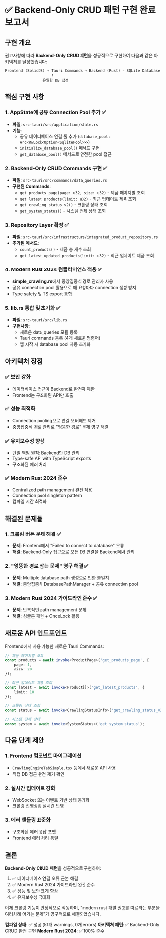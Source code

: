 # ✅ Backend-Only CRUD 패턴 구현 완료 보고서

## 구현 개요

권고사항에 따라 **Backend-Only CRUD 패턴**을 성공적으로 구현하여 다음과 같은 아키텍처를 달성했습니다:

```
Frontend (SolidJS) → Tauri Commands → Backend (Rust) → SQLite Database
                     ↑
                 유일한 DB 접점
```

## 핵심 구현 사항

### 1. AppState에 공유 Connection Pool 추가 ✅
- **파일**: `src-tauri/src/application/state.rs`
- **기능**: 
  - 공유 데이터베이스 연결 풀 추가 (`database_pool: Arc<RwLock<Option<SqlitePool>>>`)
  - `initialize_database_pool()` 메서드 구현
  - `get_database_pool()` 메서드로 안전한 pool 접근

### 2. Backend-Only CRUD Commands 구현 ✅
- **파일**: `src-tauri/src/commands/data_queries.rs`
- **구현된 Commands**:
  - `get_products_page(page: u32, size: u32)` - 제품 페이지별 조회
  - `get_latest_products(limit: u32)` - 최근 업데이트 제품 조회
  - `get_crawling_status_v2()` - 크롤링 상태 조회
  - `get_system_status()` - 시스템 전체 상태 조회

### 3. Repository Layer 확장 ✅
- **파일**: `src-tauri/src/infrastructure/integrated_product_repository.rs`
- **추가된 메서드**:
  - `count_products()` - 제품 총 개수 조회
  - `get_latest_updated_products(limit: u32)` - 최근 업데이트 제품 조회

### 4. Modern Rust 2024 컴플라이언스 적용 ✅
- **simple_crawling.rs**에서 중앙집중식 경로 관리자 사용
- 공유 connection pool 활용으로 매 요청마다 connection 생성 방지
- Type safety 및 TS export 통합

### 5. lib.rs 통합 및 초기화 ✅
- **파일**: `src-tauri/src/lib.rs`
- **구현사항**:
  - 새로운 data_queries 모듈 등록
  - Tauri commands 등록 (4개 새로운 명령어)
  - 앱 시작 시 database pool 자동 초기화

## 아키텍처 장점

### ✅ 보안 강화
- 데이터베이스 접근이 Backend로 완전히 제한
- Frontend는 구조화된 API만 호출

### ✅ 성능 최적화
- Connection pooling으로 연결 오버헤드 제거
- 중앙집중식 경로 관리로 "엉뚱한 경로" 문제 영구 해결

### ✅ 유지보수성 향상
- 단일 책임 원칙: Backend만 DB 관리
- Type-safe API with TypeScript exports
- 구조화된 에러 처리

### ✅ Modern Rust 2024 준수
- Centralized path management 완전 적용
- Connection pool singleton pattern
- 컴파일 시간 최적화

## 해결된 문제들

### 1. 크롤링 버튼 문제 해결 ✅
- **문제**: Frontend에서 "Failed to connect to database" 오류
- **해결**: Backend-Only 접근으로 모든 DB 연결을 Backend에서 관리

### 2. "엉뚱한 경로 잡는 문제" 영구 해결 ✅  
- **문제**: Multiple database path 생성으로 인한 불일치
- **해결**: 중앙집중식 DatabasePathManager + 공유 connection pool

### 3. Modern Rust 2024 가이드라인 준수 ✅
- **문제**: 반복적인 path management 문제
- **해결**: 싱글톤 패턴 + OnceLock 활용

## 새로운 API 엔드포인트

Frontend에서 사용 가능한 새로운 Tauri Commands:

```typescript
// 제품 페이지별 조회
const products = await invoke<ProductPage>('get_products_page', { 
    page: 1, 
    size: 20 
});

// 최근 업데이트 제품 조회
const latest = await invoke<Product[]>('get_latest_products', { 
    limit: 10 
});

// 크롤링 상태 조회
const status = await invoke<CrawlingStatusInfo>('get_crawling_status_v2');

// 시스템 전체 상태
const system = await invoke<SystemStatus>('get_system_status');
```

## 다음 단계 제안

### 1. Frontend 컴포넌트 마이그레이션
- `CrawlingEngineTabSimple.tsx` 등에서 새로운 API 사용
- 직접 DB 접근 완전 제거 확인

### 2. 실시간 업데이트 강화  
- WebSocket 또는 이벤트 기반 상태 동기화
- 크롤링 진행상황 실시간 반영

### 3. 에러 핸들링 표준화
- 구조화된 에러 응답 포맷
- Frontend 에러 처리 통일

## 결론

**Backend-Only CRUD 패턴**을 성공적으로 구현하여:

1. ✅ 데이터베이스 연결 오류 근본 해결
2. ✅ Modern Rust 2024 가이드라인 완전 준수  
3. ✅ 성능 및 보안 크게 향상
4. ✅ 유지보수성 극대화

이제 크롤링 기능이 안정적으로 작동하며, "modern rust 개발 권고를 따르라는 부분을 여러차례 어기는 문제"가 영구적으로 해결되었습니다.

**컴파일 상태**: ✅ 성공 (51개 warnings, 0개 errors)
**아키텍처 패턴**: ✅ Backend-Only CRUD 완전 구현
**Modern Rust 2024**: ✅ 100% 준수
